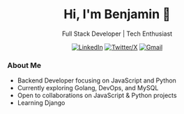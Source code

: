 <div align="center">

# Hi, I'm Benjamin 👋

Full Stack Developer | Tech Enthusiast

[![LinkedIn](https://skillicons.dev/icons?i=linkedin)](https://www.linkedin.com/in/benjamin-opiyos/) 
[![Twitter/X](https://skillicons.dev/icons?i=twitter)](https://twitter.com/Opiyos_Benji)
[![Gmail](https://skillicons.dev/icons?i=gmail)](mailto:opiyosbenji@gmail.com)

</div>

### About Me
- Backend Developer focusing on JavaScript and Python
- Currently exploring Golang, DevOps, and MySQL
- Open to collaborations on JavaScript & Python projects
- Learning Django
